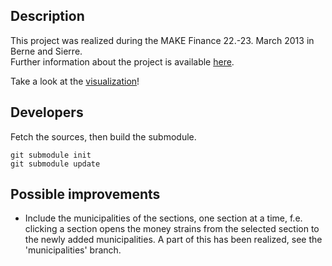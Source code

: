 Description
---

This project was realized during the MAKE Finance 22.-23. March 2013 in Berne and Sierre.  
Further information about the project is available [here](http://make.opendata.ch/wiki/project:finanzausgleich_bern).

Take a look at the [visualization](http://wag.github.com/finanzausgleich-bern/web)!

Developers
---

Fetch the sources, then build the submodule.

    git submodule init
    git submodule update


Possible improvements
---

 * Include the municipalities of the sections, one section at a time, f.e. clicking a section opens
   the money strains from the selected section to the newly added municipalities. A part of this has been realized, see the 'municipalities' branch.
